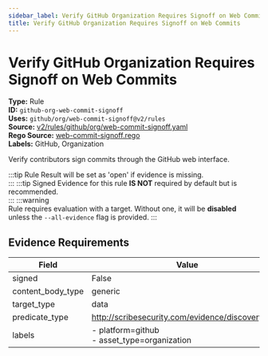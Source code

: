 ```yaml
---
sidebar_label: Verify GitHub Organization Requires Signoff on Web Commits
title: Verify GitHub Organization Requires Signoff on Web Commits
---  
```

# Verify GitHub Organization Requires Signoff on Web Commits  
**Type:** Rule  
**ID:** `github-org-web-commit-signoff`  
**Uses:** `github/org/web-commit-signoff@v2/rules`  
**Source:** [v2/rules/github/org/web-commit-signoff.yaml](https://github.com/scribe-public/sample-policies/v2/rules/github/org/web-commit-signoff.yaml)  
**Rego Source:** [web-commit-signoff.rego](https://github.com/scribe-public/sample-policies/v2/rules/github/org/web-commit-signoff.rego)  
**Labels:** GitHub, Organization  

Verify contributors sign commits through the GitHub web interface.

:::tip 
Rule Result will be set as 'open' if evidence is missing.  
::: 
:::tip 
Signed Evidence for this rule **IS NOT** required by default but is recommended.  
::: 
:::warning  
Rule requires evaluation with a target. Without one, it will be **disabled** unless the `--all-evidence` flag is provided.
::: 

## Evidence Requirements  
| Field | Value |
|-------|-------|
| signed | False |
| content_body_type | generic |
| target_type | data |
| predicate_type | http://scribesecurity.com/evidence/discovery/v0.1 |
| labels | - platform=github<br/>- asset_type=organization |


